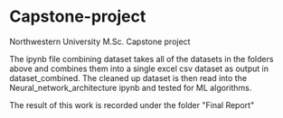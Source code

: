 # Capstone-project
Northwestern University M.Sc. Capstone project

The ipynb file combining dataset takes all of the datasets in the folders above and combines them into a single excel csv dataset as output in dataset_combined.
The cleaned up dataset is then read into the Neural_network_architecture ipynb and tested for ML algorithms.

The result of this work is recorded under the folder "Final Report"
